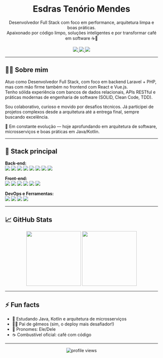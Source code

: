 <h1 align="center">Esdras Tenório Mendes</h1>

<p align="center">
Desenvolvedor Full Stack com foco em performance, arquitetura limpa e boas práticas.<br/>
Apaixonado por código limpo, soluções inteligentes e por transformar café em software ☕🚀
</p>

<div align="center">
  <a href="https://www.linkedin.com/in/esdrast/" target="_blank">
    <img src="https://img.shields.io/badge/-LinkedIn-0077B5?style=for-the-badge&logo=linkedin&logoColor=white">
  </a>
  <a href="mailto:esdrastmendes@gmail.com">
    <img src="https://img.shields.io/badge/-Gmail-D14836?style=for-the-badge&logo=gmail&logoColor=white">
  </a>
  <a href="https://github.com/EsdrasTMendes">
    <img src="https://img.shields.io/badge/-GitHub-181717?style=for-the-badge&logo=github&logoColor=white">
  </a>
</div>

---

## 👨‍💻 Sobre mim

Atuo como Desenvolvedor Full Stack, com foco em backend Laravel + PHP, mas com mão firme também no frontend com React e Vue.js.  
Tenho sólida experiência com bancos de dados relacionais, APIs RESTful e práticas modernas de engenharia de software (SOLID, Clean Code, TDD).  

Sou colaborativo, curioso e movido por desafios técnicos. Já participei de projetos complexos desde a arquitetura até a entrega final, sempre buscando excelência.

🧠 Em constante evolução — hoje aprofundando em arquitetura de software, microsserviços e boas práticas em Java/Kotlin.

---

## 🚀 Stack principal

<div align="left">
  
**Back-end:**  
<img src="https://img.shields.io/badge/PHP-777BB4?style=for-the-badge&logo=php&logoColor=white"/>
<img src="https://img.shields.io/badge/Laravel-FF2D20?style=for-the-badge&logo=laravel&logoColor=white"/>
<img src="https://img.shields.io/badge/Node.js-43853D?style=for-the-badge&logo=node.js&logoColor=white"/>
<img src="https://img.shields.io/badge/Java-ED8B00?style=for-the-badge&logo=java&logoColor=white"/>
<img src="https://img.shields.io/badge/SpringBoot-6DB33F?style=for-the-badge&logo=springboot&logoColor=white"/>
<img src="https://img.shields.io/badge/JPA-59666C?style=for-the-badge"/>
<img src="https://img.shields.io/badge/Kotlin-0095D5?style=for-the-badge&logo=kotlin&logoColor=white"/>
<img src="https://img.shields.io/badge/MySQL-005C84?style=for-the-badge&logo=mysql&logoColor=white"/>

**Front-end:**  
<img src="https://img.shields.io/badge/React-20232A?style=for-the-badge&logo=react&logoColor=61DAFB"/>
<img src="https://img.shields.io/badge/Vue.js-35495E?style=for-the-badge&logo=vue.js&logoColor=4FC08D"/>
<img src="https://img.shields.io/badge/TailwindCSS-06B6D4?style=for-the-badge&logo=tailwindcss&logoColor=white"/>
<img src="https://img.shields.io/badge/JavaScript-F7DF1E?style=for-the-badge&logo=javascript&logoColor=black"/>
<img src="https://img.shields.io/badge/HTML5-E34F26?style=for-the-badge&logo=html5&logoColor=white"/>
<img src="https://img.shields.io/badge/CSS3-1572B6?style=for-the-badge&logo=css3&logoColor=white"/>

**DevOps e Ferramentas:**  
<img src="https://img.shields.io/badge/Docker-2496ED?style=for-the-badge&logo=docker&logoColor=white"/>
<img src="https://img.shields.io/badge/CI/CD-0A0A0A?style=for-the-badge&logo=githubactions&logoColor=white"/>
<img src="https://img.shields.io/badge/Git-F05032?style=for-the-badge&logo=git&logoColor=white"/>
<img src="https://img.shields.io/badge/Insomnia-4000BF?style=for-the-badge&logo=insomnia&logoColor=white"/>

</div>

---

## 📈 GitHub Stats

<div align="center">
  <img height="180em" src="https://github-readme-stats.vercel.app/api?username=EsdrasTMendes&show_icons=true&theme=github_dark&count_private=true"/>
  <img height="180em" src="https://github-readme-stats.vercel.app/api/top-langs/?username=EsdrasTMendes&layout=compact&theme=github_dark"/>
</div>

---

## ⚡ Fun facts

- 🧠 Estudando Java, Kotlin e arquitetura de microsserviços
- 🧒🧒 Pai de gêmeos (sim, o deploy mais desafiador!)
- 💬 Pronomes: Ele/Dele
- ☕ Combustível oficial: café com código

---

<div align="center">
  <img src="https://komarev.com/ghpvc/?username=EsdrasTMendes&style=flat-square" alt="profile views" />
</div>
